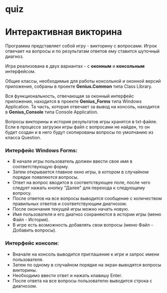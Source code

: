 # quiz
<h1>Интерактивная викторина</h1>
<p>Программа представляет собой игру - викторину с вопросами. Игрок отвечает на вопросы и по результатам ответов ему ставится шуточный диагноз.</p>
<p>Игра реализована в двух вариантах - с <b>оконным</b> и <b>консольным</b> интерфейсом.</p>
<p>Общие классы, необходимые для работы консольной и оконной версий приложения, собраны в проекте <b>Genius.Common</b> типа Class Library.</p>
<p>Вся функциональность, отвечающая за оконный интерфейс приложения, находится в проекте <b>Genius_Forms</b> типа Windows Application. Та часть, которая отвечает за вывод на консоль, находится в <b>Genius_Console</b> типа Console Application.</p>
<p>Вопросы викторины и история результатов игры хранятся в txt-файле.
Если в процессе загрузки игры файл с вопросами не найден, то он будет создан и в него будут скопированы вопросы по умолчанию из класса Question.</p>

<h3>Интерфейс Windows Forms:</h3>
<ul>
  <li>В начале игры пользователь должен ввести свое имя в соответствующую форму.</li>
  <li>Затем открывается главное окно игры, в котором в случайном порядке появляются вопросы.</li>
  <li>Ответ на вопрос вводится в соответствующее поле, после чего следует нажать кнопку "Далее" для перехода к следующему вопросу.</li>
  <li>После ответов на все вопросы выводится сообщение с количеством правильных ответов и соответствующим диагнозом.</li>
  <li>После окончания текущей игры можно начать новую.</li>
  <li>Имя пользователя и его диагноз сохраняются в истории игры (меню Файл - История).</li>
  <li>В игре есть возможность добавлять свои вопросы (меню Файл - Добавить вопросы).</li>
</ul>
<h3>Интерфейс консоли:</h3>
<ul>
  <li>Вначале на консоль выводится приглашение к игре и запрос имени пользователя.</li>
<li>Затем по одному в случайном порядке на экран выводятся вопросы викторины.</li>
<li>Необходимо ввести ответ и нажать клавишу Enter.</li>
<li>После ответа на все вопросы пользователю выводится строка с диагнозом.</li>
  </ul>
